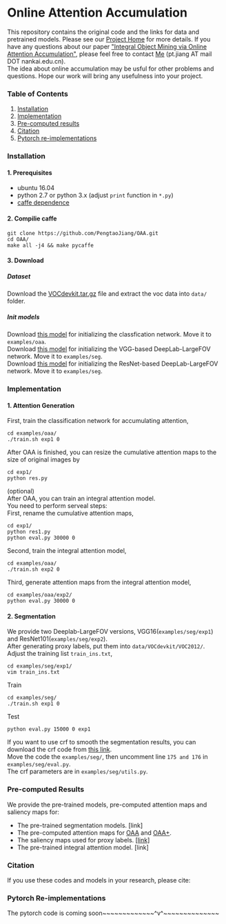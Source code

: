 # Online Attention Accumulation
This repository contains the original code and the links for data and pretrained models. Please see our [Project Home](http://mmcheng.net/oaa/) for more details. If you have any questions about our paper ["Integral Object Mining via Online Attention Accumulation"](http://mftp.mmcheng.net/Papers/19ICCV_OAA.pdf), please feel free to contact [Me](https://pengtaojiang.github.io/) (pt.jiang AT mail DOT nankai.edu.cn).   
The idea about online accumulation may be usful for other problems and questions. Hope our work will bring any usefulness into your project.

### Table of Contents
1. [Installation](#installation)
2. [Implementation](#results)
3. [Pre-computed results](#results)
4. [Citation](#citation)
5. [Pytorch re-implementations](#pytorch-re-implementations)

### Installation
#### 1. Prerequisites
  - ubuntu 16.04  
  - python 2.7 or python 3.x (adjust `print` function in `*.py`)
  - [caffe dependence](https://caffe.berkeleyvision.org/install_apt.html)

#### 2. Compilie caffe
```
git clone https://github.com/PengtaoJiang/OAA.git
cd OAA/
make all -j4 && make pycaffe
```
#### 3. Download
##### Dataset
Download the [VOCdevkit.tar.gz](https://drive.google.com/open?id=1uh5bWXvLOpE-WZUUtO77uwCB4Qnh6d7X) file and extract the voc data into `data/` folder.
##### Init models
Download [this model](https://drive.google.com/open?id=10CZ28gOVLD1ul4ncqQa0CiSM9QGGpXfw) for initializing the classfication network. Move it to `examples/oaa`.  
Download [this model](https://drive.google.com/open?id=1V5UDeJXkMueSZRodm76wMU0Hp6RNa3xo) for initializing the VGG-based DeepLab-LargeFOV network. Move it to `examples/seg`.  
Download [this model](https://drive.google.com/open?id=19A0aQja3tDuh3GYpp1nFksdQ89CSUrd8) for initializing the ResNet-based DeepLab-LargeFOV network. Move it to `examples/seg`.

### Implementation

#### 1. Attention Generation
First, train the classification network for accumulating attention,
```
cd examples/oaa/
./train.sh exp1 0
```
After OAA is finished, you can resize the cumulative attention maps to the size of original images by
```
cd exp1/
python res.py
```
(optional)   
After OAA, you can train an integral attention model.  
You need to perform serveal steps:  
First, rename the cumulative attention maps,
```
cd exp1/
python res1.py
python eval.py 30000 0
```
Second, train the integral attention model,
```
cd examples/oaa/
./train.sh exp2 0
```
Third, generate attention maps from the integral attention model,
```
cd examples/oaa/exp2/
python eval.py 30000 0
```
#### 2. Segmentation 

We provide two Deeplab-LargeFOV versions, VGG16(`examples/seg/exp1`) and ResNet101(`examples/seg/exp2`).   
After generating proxy labels, put them into `data/VOCdevkit/VOC2012/`.  
Adjust the training list `train_ins.txt`,
```
cd examples/seg/exp1/
vim train_ins.txt
```
Train
```
cd examples/seg/
./train.sh exp1 0
```
Test
```
python eval.py 15000 0 exp1
```
If you want to use crf to smooth the segmentation results, you can download the crf code from [this link](https://github.com/Andrew-Qibin/dss_crf).  
Move the code the `examples/seg/`, then uncomment line `175 and 176` in `examples/seg/eval.py`.  
The crf parameters are in `examples/seg/utils.py`.

### Pre-computed Results
We provide the pre-trained models, pre-computed attention maps and saliency maps for:
- The pre-trained segmentation models. [link] 
- The pre-computed attention maps for [OAA](https://drive.google.com/open?id=1jK6VD8rkCm_rJxe_G6hN-gemIbjI91wj) and [OAA+](https://drive.google.com/open?id=1LqCLwENO1nGzCTuzbovpqpEec2C1TiO5).
- The saliency maps used for proxy labels. [[link]](https://drive.google.com/open?id=1Ls2HBtg3jUiuk3WUuMtdUOVUFCgvE8IX)
- The pre-trained integral attention model. [link]

### Citation
If you use these codes and models in your research, please cite:

### Pytorch Re-implementations
The pytorch code is coming soon~~~~~~~~~~~~~^v^~~~~~~~~~~~~~~
